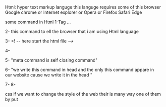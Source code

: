 Html: hyper text markup  languge 
this languge requires some of this browser
Google chrome or
Internet explorer or
Opera or
Firefox
Safari
Edge

some command in Html
1-Tag 
<tag>...</tag>

2-<!DOCTYPE html> 
this command to ell the browser that i am using Html language

3-<html>
<! -- here start the html file -->

4-<head>

5-<meta keywords="htmls ,learn ,teach" />
"meta command is self closing command"

6-<title>THIS IS THE WEBSITE OF HTML5 </title>
"we write this command in head and the only this command appare in our website
cause we write it in the head  "


7-<body>
8-<nav>
css
if we want to change the style of the web 
their is many  way one of them 
by put <style > command inside the head command
the second way is by create a new css file and 
put this command

 #website_header{
color:red; 
font-size:35px;
 font-weight:bold ; 
}

this symbol (#)
is  related for id command
so after this command
 #website_header{
color:red; 
font-size:35px;
 font-weight:bold ; 
}

we must write 
<nav id="website_header">
This is my website
</nav>
command befor the prior command
